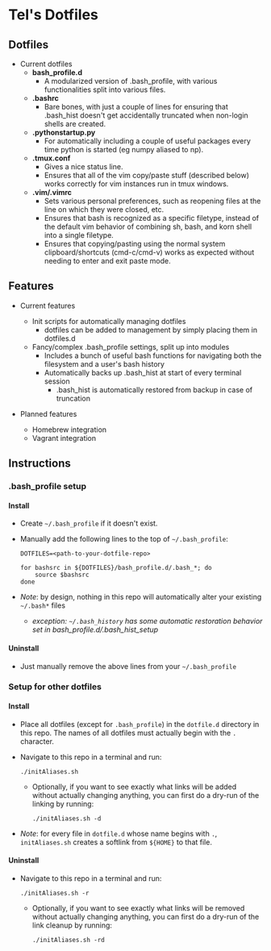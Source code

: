 # Tel's Dotfiles

## Dotfiles

- Current dotfiles
    - **bash_profile.d**
        - A modularized version of .bash_profile, with various functionalities split into various files.
    - **.bashrc**
        - Bare bones, with just a couple of lines for ensuring that .bash_hist doesn't get accidentally truncated when non-login shells are created.
    - **.pythonstartup.py**
        - For automatically including a couple of useful packages every time python is started (eg numpy aliased to np).
    - **.tmux.conf**
        - Gives a nice status line.
        - Ensures that all of the vim copy/paste stuff (described below) works correctly for vim instances run in tmux windows.
    - **.vim/.vimrc**
        - Sets various personal preferences, such as reopening files at the line on which they were closed, etc.
        - Ensures that bash is recognized as a specific filetype, instead of the default vim behavior of combining sh, bash, and korn shell into a single filetype.
        - Ensures that copying/pasting using the normal system clipboard/shortcuts (cmd-c/cmd-v) works as expected without needing to enter and exit paste mode.

## Features

- Current features
    - Init scripts for automatically managing dotfiles
        - dotfiles can be added to management by simply placing them in dotfiles.d
    - Fancy/complex .bash_profile settings, split up into modules
        - Includes a bunch of useful bash functions for navigating both the filesystem and a user's bash history
        - Automatically backs up .bash_hist at start of every terminal session
            - .bash_hist is automatically restored from backup in case of truncation

- Planned features
    - Homebrew integration
    - Vagrant integration

## Instructions

### .bash_profile setup
#### Install
- Create `~/.bash_profile` if it doesn't exist.
- Manually add the following lines to the top of `~/.bash_profile`:
    
    ```
    DOTFILES=<path-to-your-dotfile-repo>
    
    for bashsrc in ${DOTFILES}/bash_profile.d/.bash_*; do
        source $bashsrc
    done
    ```
    
- *Note*: by design, nothing in this repo will automatically alter your existing `~/.bash*` files
    - *exception: `~/.bash_history` has some automatic restoration behavior set in bash_profile.d/.bash_hist_setup*

#### Uninstall
- Just manually remove the above lines from your `~/.bash_profile`

### Setup for other dotfiles
#### Install
- Place all dotfiles (except for `.bash_profile`) in the `dotfile.d` directory in this repo. The names of all dotfiles must actually begin with the `.` character.
- Navigate to this repo in a terminal and run:
    
    ```
    ./initAliases.sh
    ```
    
    - Optionally, if you want to see exactly what links will be added without actually changing anything, you can first do a dry-run of the linking by running:
    
        ```
        ./initAliases.sh -d
        ```
    
- *Note*: for every file in `dotfile.d` whose name begins with  `.`, `initAliases.sh` creates a softlink from `${HOME}` to that file.

#### Uninstall
- Navigate to this repo in a terminal and run:
    
    ```
    ./initAliases.sh -r
    ```
    
    - Optionally, if you want to see exactly what links will be removed without actually changing anything, you can first do a dry-run of the link cleanup by running:
        
        ```
        ./initAliases.sh -rd
        ```
